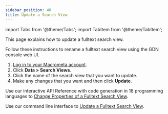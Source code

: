 ```yaml
---
sidebar_position: 40
title: Update a Search View
---
```


import Tabs from '@theme/Tabs';
import TabItem from '@theme/TabItem';

This page explains how to update a fulltext search view.

<Tabs groupId="operating-systems">
<TabItem value="console" label="Web Console">

Follow these instructions to rename a fulltext search view using the GDN console web UI.

1. [Log in to your Macrometa account](https://auth-play.macrometa.io/).
2. Click **Data > Search Views**.
3. Click the name of the search view that you want to update.
4. Make any changes that you want and then click **Update**.

</TabItem>
<TabItem value="api" label="REST API">

Use our interactive API Reference with code generation in 18 programming languages to [Change Properties of a Fulltext Search View](https://www.macrometa.com/docs/api#/operations/modifyViewPut).

</TabItem>
<TabItem value="cli" label="CLI">

Use our command line interface to [Update a Fulltext Search View](../../../CLI/search-views-cli#gdnsl-view-update).

</TabItem>
</Tabs>
